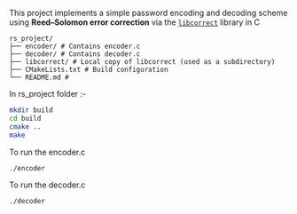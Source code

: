 This project implements a simple password encoding and decoding scheme using **Reed–Solomon error correction** via the [`libcorrect`](https://github.com/quiet/libcorrect) library in C 

```
rs_project/
├── encoder/ # Contains encoder.c
├── decoder/ # Contains decoder.c
├── libcorrect/ # Local copy of libcorrect (used as a subdirectory)
├── CMakeLists.txt # Build configuration
└── README.md #
```

In rs_project folder :-

```bash
mkdir build
cd build
cmake ..
make
```

To run the encoder.c 
```
./encoder
```
To run the decoder.c 
```
./decoder
```


